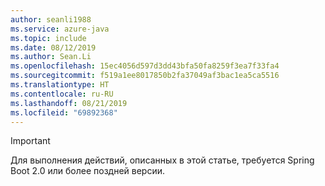 ```yaml
---
author: seanli1988
ms.service: azure-java
ms.topic: include
ms.date: 08/12/2019
ms.author: Sean.Li
ms.openlocfilehash: 15ec4056d597d3dd43bfa50fa8259f3ea7f33fa4
ms.sourcegitcommit: f519a1ee8017850b2fa37049af3bac1ea5ca5516
ms.translationtype: HT
ms.contentlocale: ru-RU
ms.lasthandoff: 08/21/2019
ms.locfileid: "69892368"
---
```

> [!IMPORTANT]
> Для выполнения действий, описанных в этой статье, требуется Spring Boot 2.0 или более поздней версии.